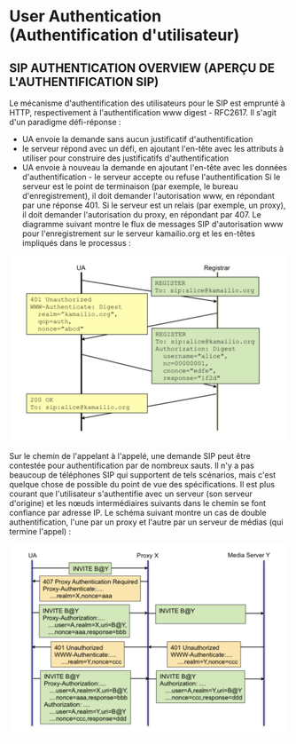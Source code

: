# User Authentication (Authentification d'utilisateur)


## SIP AUTHENTICATION OVERVIEW (APERÇU DE L'AUTHENTIFICATION SIP)


Le mécanisme d'authentification des utilisateurs pour le SIP est emprunté à HTTP, respectivement à l'authentification www digest - RFC2617. Il s'agit d'un paradigme défi-réponse :

* UA envoie la demande sans aucun justificatif d'authentification
* le serveur répond avec un défi, en ajoutant l'en-tête avec les attributs à utiliser pour
construire des justificatifs d'authentification
* UA envoie à nouveau la demande en ajoutant l'en-tête avec les données d'authentification - le serveur accepte ou refuse l'authentification
Si le serveur est le point de terminaison (par exemple, le bureau d'enregistrement), il doit demander l'autorisation www, en répondant par une réponse 401. Si le serveur est un relais (par exemple, un proxy), il doit demander l'autorisation du proxy, en répondant par 407.
Le diagramme suivant montre le flux de messages SIP d'autorisation www pour l'enregistrement sur le serveur kamailio.org et les en-têtes impliqués dans le processus :

<img src="./images/Auth1.png" />

Sur le chemin de l'appelant à l'appelé, une demande SIP peut être contestée pour authentification par de nombreux sauts. Il n'y a pas beaucoup de téléphones SIP qui supportent de tels scénarios, mais c'est quelque chose de possible du point de vue des spécifications. Il est plus courant que l'utilisateur s'authentifie avec un serveur (son serveur d'origine) et les nœuds intermédiaires suivants dans le chemin se font confiance par adresse IP.
Le schéma suivant montre un cas de double authentification, l'une par un proxy et l'autre par un serveur de médias (qui termine l'appel) :

<img src="./images/Auth2.png" />
